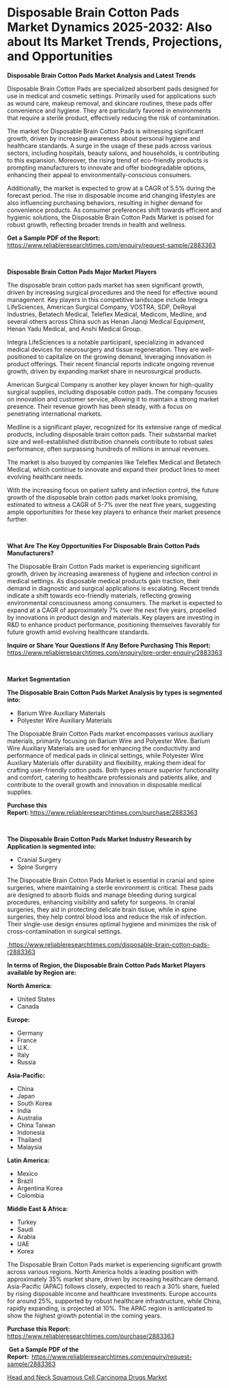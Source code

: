 <p><h1>Disposable Brain Cotton Pads Market Dynamics 2025-2032: Also about Its Market Trends, Projections, and Opportunities</h1></p><p><strong>Disposable Brain Cotton Pads Market Analysis and Latest Trends</strong></p>
<p><p>Disposable Brain Cotton Pads are specialized absorbent pads designed for use in medical and cosmetic settings. Primarily used for applications such as wound care, makeup removal, and skincare routines, these pads offer convenience and hygiene. They are particularly favored in environments that require a sterile product, effectively reducing the risk of contamination.</p><p>The market for Disposable Brain Cotton Pads is witnessing significant growth, driven by increasing awareness about personal hygiene and healthcare standards. A surge in the usage of these pads across various sectors, including hospitals, beauty salons, and households, is contributing to this expansion. Moreover, the rising trend of eco-friendly products is prompting manufacturers to innovate and offer biodegradable options, enhancing their appeal to environmentally-conscious consumers.</p><p>Additionally, the market is expected to grow at a CAGR of 5.5% during the forecast period. The rise in disposable income and changing lifestyles are also influencing purchasing behaviors, resulting in higher demand for convenience products. As consumer preferences shift towards efficient and hygienic solutions, the Disposable Brain Cotton Pads Market is poised for robust growth, reflecting broader trends in health and wellness.</p></p>
<p><strong>Get a Sample PDF of the Report:&nbsp;</strong> <a href="https://www.reliableresearchtimes.com/enquiry/request-sample/2883363?utm_campaign=2464&utm_medium=2&utm_source=Github&utm_content=ia&utm_term=13032025&utm_id=disposable-brain-cotton-pads">https://www.reliableresearchtimes.com/enquiry/request-sample/2883363</a></p>
<p>&nbsp;</p>
<p><strong>Disposable Brain Cotton Pads Major Market Players</strong></p>
<p><p>The disposable brain cotton pads market has seen significant growth, driven by increasing surgical procedures and the need for effective wound management. Key players in this competitive landscape include Integra LifeSciences, American Surgical Company, VOSTRA, SDP, DeRoyal Industries, Betatech Medical, Teleflex Medical, Medicom, Medline, and several others across China such as Henan Jianqi Medical Equipment, Henan Yadu Medical, and Anshi Medical Group.</p><p>Integra LifeSciences is a notable participant, specializing in advanced medical devices for neurosurgery and tissue regeneration. They are well-positioned to capitalize on the growing demand, leveraging innovation in product offerings. Their recent financial reports indicate ongoing revenue growth, driven by expanding market share in neurosurgical products.</p><p>American Surgical Company is another key player known for high-quality surgical supplies, including disposable cotton pads. The company focuses on innovation and customer service, allowing it to maintain a strong market presence. Their revenue growth has been steady, with a focus on penetrating international markets.</p><p>Medline is a significant player, recognized for its extensive range of medical products, including disposable brain cotton pads. Their substantial market size and well-established distribution channels contribute to robust sales performance, often surpassing hundreds of millions in annual revenues.</p><p>The market is also buoyed by companies like Teleflex Medical and Betatech Medical, which continue to innovate and expand their product lines to meet evolving healthcare needs.</p><p>With the increasing focus on patient safety and infection control, the future growth of the disposable brain cotton pads market looks promising, estimated to witness a CAGR of 5-7% over the next five years, suggesting ample opportunities for these key players to enhance their market presence further.</p></p>
<p>&nbsp;</p>
<p><strong>What Are The Key Opportunities For Disposable Brain Cotton Pads Manufacturers?</strong></p>
<p><p>The Disposable Brain Cotton Pads market is experiencing significant growth, driven by increasing awareness of hygiene and infection control in medical settings. As disposable medical products gain traction, their demand in diagnostic and surgical applications is escalating. Recent trends indicate a shift towards eco-friendly materials, reflecting growing environmental consciousness among consumers. The market is expected to expand at a CAGR of approximately 7% over the next five years, propelled by innovations in product design and materials. Key players are investing in R&D to enhance product performance, positioning themselves favorably for future growth amid evolving healthcare standards.</p></p>
<p><strong>Inquire or Share Your Questions If Any Before Purchasing This Report:</strong> <a href="https://www.reliableresearchtimes.com/enquiry/pre-order-enquiry/2883363?utm_campaign=2464&utm_medium=2&utm_source=Github&utm_content=ia&utm_term=13032025&utm_id=disposable-brain-cotton-pads">https://www.reliableresearchtimes.com/enquiry/pre-order-enquiry/2883363</a></p>
<p>&nbsp;</p>
<p><strong>Market Segmentation</strong></p>
<p><strong>The Disposable Brain Cotton Pads Market Analysis by types is segmented into:</strong></p>
<p><ul><li>Barium Wire Auxiliary Materials</li><li>Polyester Wire Auxiliary Materials</li></ul></p>
<p><p>The Disposable Brain Cotton Pads market encompasses various auxiliary materials, primarily focusing on Barium Wire and Polyester Wire. Barium Wire Auxiliary Materials are used for enhancing the conductivity and performance of medical pads in clinical settings, while Polyester Wire Auxiliary Materials offer durability and flexibility, making them ideal for crafting user-friendly cotton pads. Both types ensure superior functionality and comfort, catering to healthcare professionals and patients alike, and contribute to the overall growth and innovation in disposable medical supplies.</p></p>
<p><strong>Purchase this Report:&nbsp;</strong><a href="https://www.reliableresearchtimes.com/purchase/2883363?utm_campaign=2464&utm_medium=2&utm_source=Github&utm_content=ia&utm_term=13032025&utm_id=disposable-brain-cotton-pads">https://www.reliableresearchtimes.com/purchase/2883363</a></p>
<p>&nbsp;</p>
<p><strong>The Disposable Brain Cotton Pads Market Industry Research by Application is segmented into:</strong></p>
<p><ul><li>Cranial Surgery</li><li>Spine Surgery</li></ul></p>
<p><p>The Disposable Brain Cotton Pads Market is essential in cranial and spine surgeries, where maintaining a sterile environment is critical. These pads are designed to absorb fluids and manage bleeding during surgical procedures, enhancing visibility and safety for surgeons. In cranial surgeries, they aid in protecting delicate brain tissue, while in spine surgeries, they help control blood loss and reduce the risk of infection. Their single-use design ensures optimal hygiene and minimizes the risk of cross-contamination in surgical settings.</p></p>
<p><a href="https://www.reliableresearchtimes.com/disposable-brain-cotton-pads-r2883363?utm_campaign=2464&utm_medium=2&utm_source=Github&utm_content=ia&utm_term=13032025&utm_id=disposable-brain-cotton-pads">&nbsp;https://www.reliableresearchtimes.com/disposable-brain-cotton-pads-r2883363</a></p>
<p><strong>In terms of Region, the Disposable Brain Cotton Pads Market Players available by Region are:</strong></p>
<p>
    <p> <strong> North America: </strong>
        <ul>
            <li>United States</li>
            <li>Canada</li>
        </ul>
        </p> 
    <p> <strong> Europe: </strong>
        <ul>
            <li>Germany</li>
            <li>France</li>
            <li>U.K.</li>
            <li>Italy</li>
            <li>Russia</li>
        </ul>
        </p> 
    <p> <strong> Asia-Pacific: </strong>
        <ul>
            <li>China</li>
            <li>Japan</li>
            <li>South Korea</li>
            <li>India</li>
            <li>Australia</li>
            <li>China Taiwan</li>
            <li>Indonesia</li>
            <li>Thailand</li>
            <li>Malaysia</li>
        </ul>
        </p> 
    <p> <strong> Latin America: </strong>
        <ul>
            <li>Mexico</li>
            <li>Brazil</li>
            <li>Argentina Korea</li>
            <li>Colombia</li>
        </ul>
        </p> 
    <p> <strong> Middle East & Africa: </strong>
        <ul>
            <li>Turkey</li>
            <li>Saudi</li>
            <li>Arabia</li>
            <li>UAE</li>
            <li>Korea</li>
        </ul>
    </p>
    </p>
<p><p>The Disposable Brain Cotton Pads market is experiencing significant growth across various regions. North America holds a leading position with approximately 35% market share, driven by increasing healthcare demand. Asia-Pacific (APAC) follows closely, expected to reach a 30% share, fueled by rising disposable income and healthcare investments. Europe accounts for around 25%, supported by robust healthcare infrastructure, while China, rapidly expanding, is projected at 10%. The APAC region is anticipated to show the highest growth potential in the coming years.</p></p>
<p><strong>Purchase this Report: </strong><a href="https://www.reliableresearchtimes.com/purchase/2883363?utm_campaign=2464&utm_medium=2&utm_source=Github&utm_content=ia&utm_term=13032025&utm_id=disposable-brain-cotton-pads">https://www.reliableresearchtimes.com/purchase/2883363</a></p>
<p>&nbsp;<strong>Get a Sample PDF of the Report:&nbsp;&nbsp;</strong><a href="https://www.reliableresearchtimes.com/enquiry/request-sample/2883363?utm_campaign=2464&utm_medium=2&utm_source=Github&utm_content=ia&utm_term=13032025&utm_id=disposable-brain-cotton-pads">https://www.reliableresearchtimes.com/enquiry/request-sample/2883363</a></p>
<p><strong></strong></p>
<p><p><a href="https://github.com/ilonaenterline65/Market-Research-Report-List-1/blob/main/head-and-neck-squamous-cell-carcinoma-drugs-market.md?utm_campaign=2464&utm_medium=2&utm_source=Github&utm_content=ia&utm_term=13032025&utm_id=disposable-brain-cotton-pads">Head and Neck Squamous Cell Carcinoma Drugs Market</a></p></p>